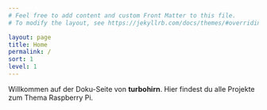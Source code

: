 ```yaml
---
# Feel free to add content and custom Front Matter to this file.
# To modify the layout, see https://jekyllrb.com/docs/themes/#overriding-theme-defaults

layout: page
title: Home
permalink: /
sort: 1
level: 1
---
```



Willkommen auf der Doku-Seite von **turbohirn**. Hier findest du alle Projekte zum Thema Raspberry Pi.